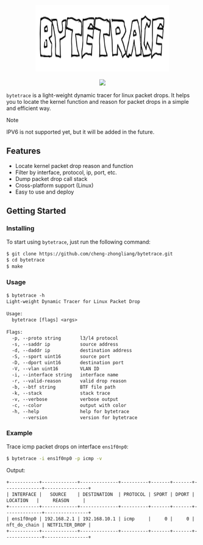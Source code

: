 <p align="center">
<img 
    src="logo.png" 
    width="350" height="175" border="0" alt="bytetrace">
<br><br>
<a title="License" target="_blank" href="https://github.com/cheng-zhongliang/bytetrace/blob/master/LICENSE"><img src="https://img.shields.io/github/license/cheng-zhongliang/bytetrace?style=flat-square"></a>
</p>

`bytetrace` is a light-weight dynamic tracer for linux packet drops. It helps you to locate the kernel function and reason for packet drops in a simple and efficient way.

> [!NOTE]
> IPV6 is not supported yet, but it will be added in the future.

## Features

- Locate kernel packet drop reason and function
- Filter by interface, protocol, ip, port, etc.
- Dump packet drop call stack
- Cross-platform support (Linux)
- Easy to use and deploy

## Getting Started

### Installing

To start using `bytetrace`, just run the following command:

```sh
$ git clone https://github.com/cheng-zhongliang/bytetrace.git
$ cd bytetrace
$ make
```

### Usage

```
$ bytetrace -h
Light-weight Dynamic Tracer for Linux Packet Drop

Usage:
  bytetrace [flags] <args>

Flags:
  -p, --proto string       l3/l4 protocol
  -s, --saddr ip           source address
  -d, --daddr ip           destination address
  -S, --sport uint16       source port
  -D, --dport uint16       destination port
  -V, --vlan uint16        VLAN ID
  -i, --interface string   interface name
  -r, --valid-reason       valid drop reason
  -b, --btf string         BTF file path
  -k, --stack              stack trace
  -v, --verbose            verbose output
  -c, --color              output with color
  -h, --help               help for bytetrace
      --version            version for bytetrace
```

### Example

Trace icmp packet drops on interface `ens1f0np0`:

```sh
$ bytetrace -i ens1f0np0 -p icmp -v
```

Output:

```
+-----------+-------------+--------------+----------+-------+-------+--------------+----------------+
| INTERFACE |   SOURCE    | DESTINATION  | PROTOCOL | SPORT | DPORT |   LOCATION   |     REASON     |
+-----------+-------------+--------------+----------+-------+-------+--------------+----------------+
| ens1f0np0 | 192.168.2.1 | 192.168.10.1 | icmp     |     0 |     0 | nft_do_chain | NETFILTER_DROP |
+-----------+-------------+--------------+----------+-------+-------+--------------+----------------+
```